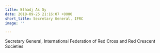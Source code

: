 ```yaml
---
title: Elhadj As Sy
date: 2018-09-25 21:16:07 +0000
short_title: Secretary General, IFRC
image: ''

---
```

Secretary General, International Federation of Red Cross and Red Crescent Societies
